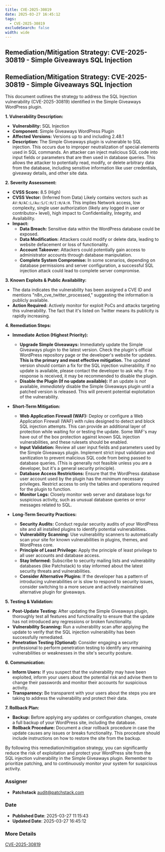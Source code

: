 ```yaml
---
title: CVE-2025-30819
date: 2025-03-27 16:45:12
tags:
  - CVE-2025-30819
excludeSearch: false
width: wide
---
```


## Remediation/Mitigation Strategy: CVE-2025-30819 - Simple Giveaways SQL Injection

## Remediation/Mitigation Strategy: CVE-2025-30819 - Simple Giveaways SQL Injection

This document outlines the strategy to address the SQL Injection vulnerability (CVE-2025-30819) identified in the Simple Giveaways WordPress plugin.

**1. Vulnerability Description:**

*   **Vulnerability:** SQL Injection
*   **Component:** Simple Giveaways WordPress Plugin
*   **Affected Versions:**  Versions up to and including 2.48.1
*   **Description:** The Simple Giveaways plugin is vulnerable to SQL injection.  This occurs due to improper neutralization of special elements used in SQL commands.  An attacker can inject malicious SQL code into input fields or parameters that are then used in database queries.  This allows the attacker to potentially read, modify, or delete arbitrary data from the database, including sensitive information like user credentials, giveaway details, and other site data.

**2. Severity Assessment:**

*   **CVSS Score:** 8.5 (High)
*   **CVSS Vector:**  (Inferred from Data)  Likely contains vectors such as `AV:N/AC:L/Au:S/C:H/I:H/A:H`.  This implies Network access, low complexity, single user authorization (likely any logged in user or contributor+ level), high impact to Confidentiality, Integrity, and Availability.
*   **Impact:**
    *   **Data Breach:**  Sensitive data within the WordPress database could be exposed.
    *   **Data Modification:**  Attackers could modify or delete data, leading to website defacement or loss of functionality.
    *   **Account Takeover:**  Attackers could potentially gain access to administrator accounts through database manipulation.
    *   **Complete System Compromise:** In some scenarios, depending on database permissions and server configuration, a successful SQL injection attack could lead to complete server compromise.

**3. Known Exploits & Public Availability:**

*   The data indicates the vulnerability has been assigned a CVE ID and mentions "n8n_cve_twitter_processed," suggesting the information is publicly available.
*   **Action Required:** Actively monitor for exploit PoCs and attacks targeting this vulnerability. The fact that it's listed on Twitter means its publicity is rapidly increasing.

**4. Remediation Steps:**

*   **Immediate Action (Highest Priority):**
    *   **Upgrade Simple Giveaways:**  Immediately update the Simple Giveaways plugin to the latest version.  Check the plugin's official WordPress repository page or the developer's website for updates.  **This is the primary and most effective mitigation.**  The updated version should contain a fix for the SQL injection vulnerability. If no update is available, please contact the developer to ask why. If no response is received, it may be recommended to disable the plugin.
    *   **Disable the Plugin (If no update available):** If an update is *not* available, *immediately* disable the Simple Giveaways plugin until a patched version is released.  This will prevent potential exploitation of the vulnerability.

*   **Short-Term Mitigation:**
    *   **Web Application Firewall (WAF):** Deploy or configure a Web Application Firewall (WAF) with rules designed to detect and block SQL injection attempts. This can provide an additional layer of protection while waiting for or testing the update. Some WAF's may have out of the box protection against known SQL injection vulnerabilities, and these rulesets should be enabled.
    *   **Input Validation:**  Review all user input fields and parameters used by the Simple Giveaways plugin.  Implement strict input validation and sanitization to prevent malicious SQL code from being passed to database queries. (This is generally not feasible unless you are a developer, but it's a general security principle).
    *   **Database Access Restrictions:**  Ensure that the WordPress database user account used by the plugin has the *minimum* necessary privileges.  Restrict access to only the tables and operations required for the plugin to function.
    *   **Monitor Logs:**  Closely monitor web server and database logs for suspicious activity, such as unusual database queries or error messages related to SQL.

*   **Long-Term Security Practices:**
    *   **Security Audits:**  Conduct regular security audits of your WordPress site and all installed plugins to identify potential vulnerabilities.
    *   **Vulnerability Scanning:** Use vulnerability scanners to automatically scan your site for known vulnerabilities in plugins, themes, and WordPress core.
    *   **Principle of Least Privilege:**  Apply the principle of least privilege to all user accounts and database access.
    *   **Stay Informed:**  Subscribe to security mailing lists and vulnerability databases (like Patchstack) to stay informed about the latest security threats and vulnerabilities.
    *   **Consider Alternative Plugins:** If the developer has a pattern of introducing vulnerabilities or is slow to respond to security issues, consider switching to a more secure and actively maintained alternative plugin for giveaways.

**5. Testing & Validation:**

*   **Post-Update Testing:** After updating the Simple Giveaways plugin, thoroughly test all features and functionality to ensure that the update has not introduced any regressions or broken functionality.
*   **Vulnerability Scanning:** Run a vulnerability scan after applying the update to verify that the SQL injection vulnerability has been successfully remediated.
*   **Penetration Testing (Optional):**  Consider engaging a security professional to perform penetration testing to identify any remaining vulnerabilities or weaknesses in the site's security posture.

**6. Communication:**

*   **Inform Users:**  If you suspect that the vulnerability may have been exploited, inform your users about the potential risk and advise them to change their passwords and monitor their accounts for suspicious activity.
*   **Transparency:**  Be transparent with your users about the steps you are taking to address the vulnerability and protect their data.

**7. Rollback Plan:**

*   **Backup:**  Before applying any updates or configuration changes, create a full backup of your WordPress site, including the database.
*   **Rollback Procedure:**  Document a clear rollback procedure in case the update causes any issues or breaks functionality. This procedure should include instructions on how to restore the site from the backup.

By following this remediation/mitigation strategy, you can significantly reduce the risk of exploitation and protect your WordPress site from the SQL injection vulnerability in the Simple Giveaways plugin. Remember to prioritize patching, and to continuously monitor your system for suspicious activity.

### Assigner
- **Patchstack** <audit@patchstack.com>

### Date
- **Published Date**: 2025-03-27 11:15:43
- **Updated Date**: 2025-03-27 16:45:12

### More Details
[CVE-2025-30819](https://www.cvedetails.com/cve/CVE-2025-30819)